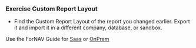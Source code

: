 ### Exercise Custom Report Layout

* Find the Custom Report Layout of the report you changed earlier. Export it and import it in a different company, database, or sandbox.

Use the ForNAV Guide for [Saas](https://renebrummel.github.io/ForNAVGuide/#/ForNAVForBCSaaS/CustomLayouts) or [OnPrem](https://renebrummel.github.io/ForNAVGuide/#/ForNAVForBCOnPrem/CustomLayouts)

<!-- ToDO -> edit links -->